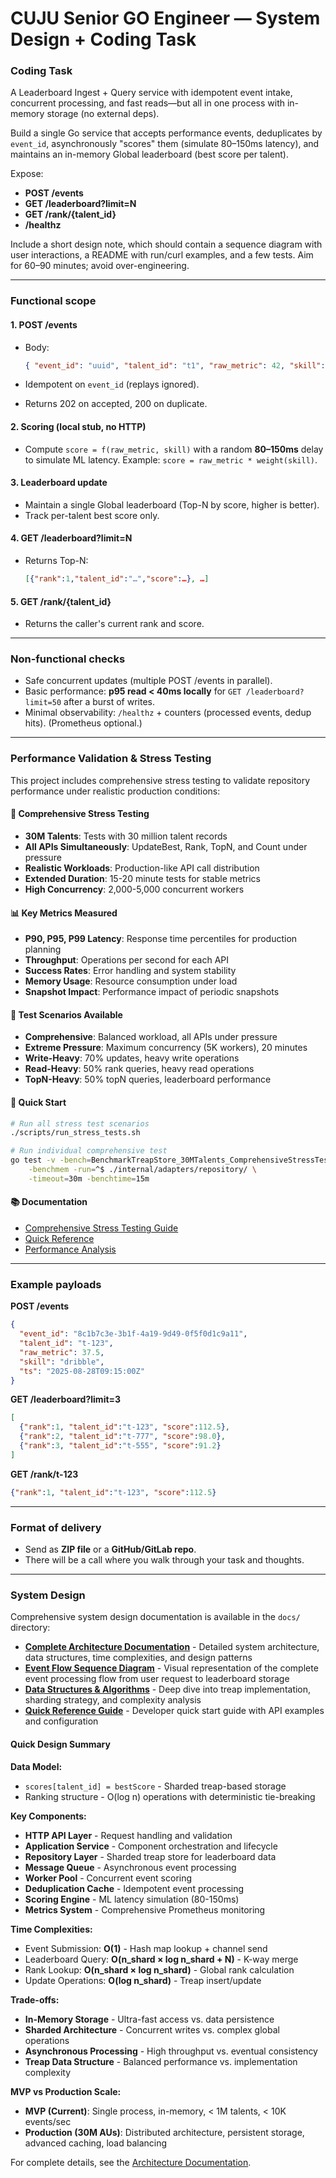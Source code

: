 # CUJU Senior GO Engineer — System Design + Coding Task

### Coding Task

A Leaderboard Ingest + Query service with idempotent event intake, concurrent processing, and fast reads—but all in one process with in-memory storage (no external deps).

Build a single Go service that accepts performance events, deduplicates by `event_id`, asynchronously "scores" them (simulate 80–150ms latency), and maintains an in-memory Global leaderboard (best score per talent).

Expose:

* **POST /events**
* **GET /leaderboard?limit=N**
* **GET /rank/{talent\_id}**
* **/healthz**

Include a short design note, which should contain a sequence diagram with user interactions, a README with run/curl examples, and a few tests.
Aim for 60–90 minutes; avoid over-engineering.

---

### Functional scope

#### 1. POST /events

* Body:

  ```json
  { "event_id": "uuid", "talent_id": "t1", "raw_metric": 42, "skill": "dribble", "ts": "RFC3339" }
  ```
* Idempotent on `event_id` (replays ignored).
* Returns 202 on accepted, 200 on duplicate.

#### 2. Scoring (local stub, no HTTP)

* Compute `score = f(raw_metric, skill)` with a random **80–150ms** delay to simulate ML latency.
  Example: `score = raw_metric * weight(skill)`.

#### 3. Leaderboard update

* Maintain a single Global leaderboard (Top-N by score, higher is better).
* Track per-talent best score only.

#### 4. GET /leaderboard?limit=N

* Returns Top-N:

  ```json
  [{"rank":1,"talent_id":"…","score":…}, …]
  ```

#### 5. GET /rank/{talent\_id}

* Returns the caller's current rank and score.

---

### Non-functional checks

* Safe concurrent updates (multiple POST /events in parallel).
* Basic performance: **p95 read < 40ms locally** for `GET /leaderboard?limit=50` after a burst of writes.
* Minimal observability: `/healthz` + counters (processed events, dedup hits). (Prometheus optional.)

---

### Performance Validation & Stress Testing

This project includes comprehensive stress testing to validate repository performance under realistic production conditions:

#### 🚀 **Comprehensive Stress Testing**
- **30M Talents**: Tests with 30 million talent records
- **All APIs Simultaneously**: UpdateBest, Rank, TopN, and Count under pressure
- **Realistic Workloads**: Production-like API call distribution
- **Extended Duration**: 15-20 minute tests for stable metrics
- **High Concurrency**: 2,000-5,000 concurrent workers

#### 📊 **Key Metrics Measured**
- **P90, P95, P99 Latency**: Response time percentiles for production planning
- **Throughput**: Operations per second for each API
- **Success Rates**: Error handling and system stability
- **Memory Usage**: Resource consumption under load
- **Snapshot Impact**: Performance impact of periodic snapshots

#### 🧪 **Test Scenarios Available**
- **Comprehensive**: Balanced workload, all APIs under pressure
- **Extreme Pressure**: Maximum concurrency (5K workers), 20 minutes
- **Write-Heavy**: 70% updates, heavy write operations
- **Read-Heavy**: 50% rank queries, heavy read operations
- **TopN-Heavy**: 50% topN queries, leaderboard performance

#### 🚦 **Quick Start**
```bash
# Run all stress test scenarios
./scripts/run_stress_tests.sh

# Run individual comprehensive test
go test -v -bench=BenchmarkTreapStore_30MTalents_ComprehensiveStressTest \
    -benchmem -run=^$ ./internal/adapters/repository/ \
    -timeout=30m -benchtime=15m
```

#### 📚 **Documentation**
- [Comprehensive Stress Testing Guide](docs/comprehensive_stress_testing.md)
- [Quick Reference](docs/stress_test_quick_reference.md)
- [Performance Analysis](docs/benchmarks.md)

---

### Example payloads

**POST /events**

```json
{
  "event_id": "8c1b7c3e-3b1f-4a19-9d49-0f5f0d1c9a11",
  "talent_id": "t-123",
  "raw_metric": 37.5,
  "skill": "dribble",
  "ts": "2025-08-28T09:15:00Z"
}
```

**GET /leaderboard?limit=3**

```json
[
  {"rank":1, "talent_id":"t-123", "score":112.5},
  {"rank":2, "talent_id":"t-777", "score":98.0},
  {"rank":3, "talent_id":"t-555", "score":91.2}
]
```

**GET /rank/t-123**

```json
{"rank":1, "talent_id":"t-123", "score":112.5}
```

---

### Format of delivery

* Send as **ZIP file** or a **GitHub/GitLab repo**.
* There will be a call where you walk through your task and thoughts.

---

### System Design

Comprehensive system design documentation is available in the `docs/` directory:

* **[Complete Architecture Documentation](docs/ARCHITECTURE.md)** - Detailed system architecture, data structures, time complexities, and design patterns
* **[Event Flow Sequence Diagram](docs/SEQUENCE_DIAGRAM.md)** - Visual representation of the complete event processing flow from user request to leaderboard storage
* **[Data Structures & Algorithms](docs/DATA_STRUCTURES.md)** - Deep dive into treap implementation, sharding strategy, and complexity analysis
* **[Quick Reference Guide](docs/QUICK_REFERENCE.md)** - Developer quick start guide with API examples and configuration

#### Quick Design Summary

**Data Model:**
* `scores[talent_id] = bestScore` - Sharded treap-based storage
* Ranking structure - O(log n) operations with deterministic tie-breaking

**Key Components:**
* **HTTP API Layer** - Request handling and validation
* **Application Service** - Component orchestration and lifecycle
* **Repository Layer** - Sharded treap store for leaderboard data
* **Message Queue** - Asynchronous event processing
* **Worker Pool** - Concurrent event scoring
* **Deduplication Cache** - Idempotent event processing
* **Scoring Engine** - ML latency simulation (80-150ms)
* **Metrics System** - Comprehensive Prometheus monitoring

**Time Complexities:**
* Event Submission: **O(1)** - Hash map lookup + channel send
* Leaderboard Query: **O(n_shard × log n_shard + N)** - K-way merge
* Rank Lookup: **O(n_shard × log n_shard)** - Global rank calculation
* Update Operations: **O(log n_shard)** - Treap insert/update

**Trade-offs:**
* **In-Memory Storage** - Ultra-fast access vs. data persistence
* **Sharded Architecture** - Concurrent writes vs. complex global operations
* **Asynchronous Processing** - High throughput vs. eventual consistency
* **Treap Data Structure** - Balanced performance vs. implementation complexity

**MVP vs Production Scale:**
* **MVP (Current)**: Single process, in-memory, < 1M talents, < 10K events/sec
* **Production (30M AUs)**: Distributed architecture, persistent storage, advanced caching, load balancing

For complete details, see the [Architecture Documentation](docs/ARCHITECTURE.md).
